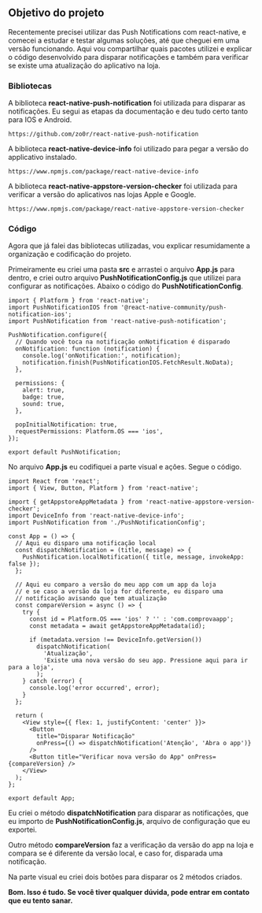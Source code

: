 ## Objetivo do projeto

Recentemente precisei utilizar das Push Notifications com react-native, e comecei a estudar e testar algumas soluções, até que cheguei em uma versão funcionando. Aqui vou compartilhar quais pacotes utilizei e explicar o código desenvolvido para disparar notificações e também para verificar se existe uma atualização do aplicativo na loja.

### Bibliotecas

A biblioteca **react-native-push-notification** foi utilizada para disparar as notificações. Eu segui as etapas da documentação e deu tudo certo tanto para IOS e Android.

	https://github.com/zo0r/react-native-push-notification
	
A biblioteca **react-native-device-info** foi utilizado para pegar a versão do applicativo instalado.

	https://www.npmjs.com/package/react-native-device-info
	
A biblioteca **react-native-appstore-version-checker** foi utilizada para verificar a versão do aplicativos nas lojas Apple e Google.

	https://www.npmjs.com/package/react-native-appstore-version-checker
	
### Código

Agora que já falei das bibliotecas utilizadas, vou explicar resumidamente a organização e codificação do projeto.

Primeiramente eu criei uma pasta **src** e arrastei o arquivo **App.js** para dentro, e criei outro arquivo **PushNotificationConfig.js** que utilizei para configurar as notificações. Abaixo o código do **PushNotificationConfig**.

	import { Platform } from 'react-native';
	import PushNotificationIOS from '@react-native-community/push-notification-ios';
	import PushNotification from 'react-native-push-notification';
	
	PushNotification.configure({
	  // Quando você toca na notificação onNotification é disparado
	  onNotification: function (notification) {
	    console.log('onNotification:', notification);
	    notification.finish(PushNotificationIOS.FetchResult.NoData);
	  },
	
	  permissions: {
	    alert: true,
	    badge: true,
	    sound: true,
	  },
	
	  popInitialNotification: true,
	  requestPermissions: Platform.OS === 'ios',
	});
	
	export default PushNotification;
	
No arquivo **App.js** eu codifiquei a parte visual e ações. Segue o código.

	import React from 'react';
	import { View, Button, Platform } from 'react-native';
	
	import { getAppstoreAppMetadata } from 'react-native-appstore-version-checker';
	import DeviceInfo from 'react-native-device-info';
	import PushNotification from './PushNotificationConfig';
	
	const App = () => {
	  // Aqui eu disparo uma notificação local
	  const dispatchNotification = (title, message) => {
	    PushNotification.localNotification({ title, message, invokeApp: false });
	  };
	
	  // Aqui eu comparo a versão do meu app com um app da loja
	  // e se caso a versão da loja for diferente, eu disparo uma
	  // notificação avisando que tem atualização
	  const compareVersion = async () => {
	    try {
	      const id = Platform.OS === 'ios' ? '' : 'com.comprovaapp';
	      const metadata = await getAppstoreAppMetadata(id);
	
	      if (metadata.version !== DeviceInfo.getVersion())
	        dispatchNotification(
	          'Atualização',
	          'Existe uma nova versão do seu app. Pressione aqui para ir para a loja',
	        );
	    } catch (error) {
	      console.log('error occurred', error);
	    }
	  };
	
	  return (
	    <View style={{ flex: 1, justifyContent: 'center' }}>
	      <Button
	        title="Disparar Notificação"
	        onPress={() => dispatchNotification('Atenção', 'Abra o app')}
	      />
	      <Button title="Verificar nova versão do App" onPress={compareVersion} />
	    </View>
	  );
	};
	
	export default App;
	
Eu criei o método **dispatchNotification** para disparar as notificações, que eu importo de **PushNotificationConfig.js**, arquivo de configuração que eu exportei. 

Outro método **compareVersion** faz a verificação da versão do app na loja e compara se é diferente da versão local, e caso for, disparada uma notificação.

Na parte visual eu criei dois botões para disparar os 2 métodos criados.

**Bom. Isso é tudo. Se você tiver qualquer dúvida, pode entrar em contato que eu tento sanar.**